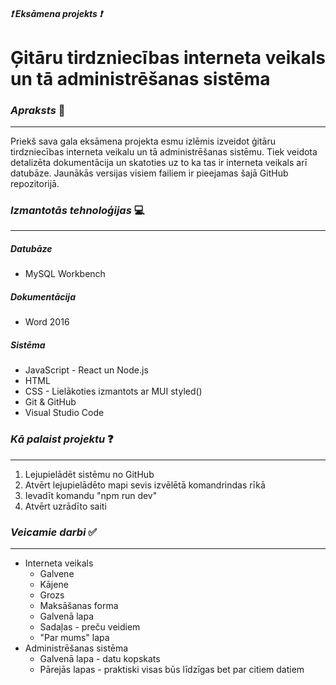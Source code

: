 ##### ❗ **Eksāmena projekts** ❗
# Ģitāru tirdzniecības interneta veikals un tā administrēšanas sistēma

### *Apraksts* 📜
---
Priekš sava gala eksāmena projekta esmu izlēmis izveidot ģitāru tirdzniecības interneta veikalu un tā administrēšanas sistēmu. Tiek veidota detalizēta dokumentācija un skatoties uz to ka tas ir interneta veikals arī datubāze. Jaunākās versijas visiem failiem ir pieejamas šajā GitHub repozitorijā.

### *Izmantotās tehnoloģijas* 💻
---
##### Datubāze
- MySQL Workbench

##### Dokumentācija
- Word 2016

##### Sistēma
- JavaScript - React un Node.js
- HTML
- CSS - Lielākoties izmantots ar MUI styled()
- Git & GitHub
- Visual Studio Code

### *Kā palaist projektu* ❓
---
1. Lejupielādēt sistēmu no GitHub
2. Atvērt lejupielādēto mapi sevis izvēlētā komandrindas rīkā
3. Ievadīt komandu "npm run dev"
4. Atvērt uzrādīto saiti

### *Veicamie darbi* ✅
---
- Interneta veikals
  - Galvene
  - Kājene
  - Grozs
  - Maksāšanas forma
  - Galvenā lapa
  - Sadaļas - preču veidiem
  - "Par mums" lapa
- Administrēšanas sistēma
  - Galvenā lapa - datu kopskats
  - Pārejās lapas - praktiski visas būs līdzīgas bet par citiem datiem
